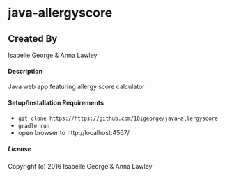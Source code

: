 # java-allergyscore

## Created By
Isabelle George & Anna Lawley

#### Description
Java web app featuring allergy score calculator

#### Setup/Installation Requirements

* `git clone https://https://github.com/10igeorge/java-allergyscore`
* `gradle run`
* open browser to http://localhost:4567/

##### License

Copyright (c) 2016 Isabelle George & Anna Lawley
